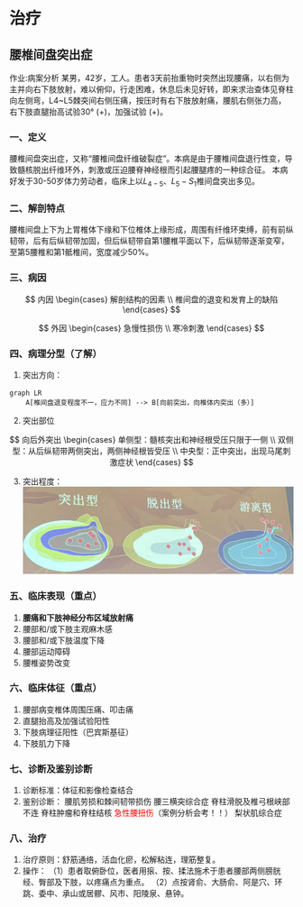 # 治疗

## 腰椎间盘突出症

作业:病案分析
某男，42岁，工人。患者3天前抬重物时突然出现腰痛，以右侧为主并向右下肢放射，难以俯仰，行走困难，休息后未见好转，即来求治查体见脊柱向左侧弯，L4~L5棘突间右侧压痛，按压时有右下肢放射痛，腰肌右侧张力高，右下肢直腿抬高试验30° (+)，加强试验
(+)。

### 一、定义

腰椎间盘突出症，又称“腰椎间盘纤维破裂症”。本病是由于腰椎间盘退行性变，导致髓核脱出纤维环外，刺激或压迫腰脊神经根而引起腰腿疼的一种综合征。
本病好发于30-50岁体力劳动者，临床上以$L_{4-5}$、$L_5-S_1$椎间盘突出多见。

### 二、解剖特点

腰椎间盘上下为上胃椎体下缘和下位椎体上缘形成，周围有纤维环束缚，前有前纵韧带，后有后纵韧带加固，但后纵韧带自第1腰椎平面以下，后纵韧带逐渐变窄，至第5腰椎和第1骶椎间，宽度减少50%。

### 三、病因

$$
内因
\begin{cases}
    解剖结构的因素 \\
    椎间盘的退变和发育上的缺陷
\end{cases}
$$

$$
外因
\begin{cases}
    急慢性损伤 \\
    寒冷刺激
\end{cases}
$$

### 四、病理分型（了解）

1. 突出方向：


```mermaid
graph LR
    A[椎间盘退变程度不一，应力不同] --> B[向前突出，向椎体内突出（多）]

```
2. 突出部位

$$
向后外突出
\begin{cases}
    单侧型：髓核突出和神经根受压只限于一侧 \\
    双侧型：从后纵韧带两侧突出，两侧神经根皆受压 \\
    中央型：正中突出，出现马尾刺激症状
\end{cases}
$$

3. 突出程度：
![](images/Snipaste_2023-11-14_22-42-19.png)

### 五、临床表现（重点）

1. **腰痛和下肢神经分布区域放射痛**
2. 腰部和/或下肢主观麻木感
3. 腰部和/或下肢温度下降
4. 腰部运动障碍
5. 腰椎姿势改变

### 六、临床体征（重点）

1. 腰部病变椎体周围压痛、叩击痛
2. 直腿抬高及加强试验阳性
3. 下肢病理征阳性（巴宾斯基征）
4. 下肢肌力下降

### 七、诊断及鉴别诊断

1. 诊断标准：体征和影像检查结合
2. 鉴别诊断：
腰肌劳损和棘间韧带损伤
腰三横突综合症
脊柱滑脱及椎弓根峡部不连
脊柱肿瘤和脊柱结核
<font color=red>急性腰扭伤</font>（案例分析会考！！）
梨状肌综合症

### 八、治疗

1. 治疗原则：舒筋通络，活血化瘀，松解粘连，理筋整复。
2. 操作：
   （1）患者取俯卧位，医者用㨰、按、揉法施术于患者腰部两侧膀胱经、臀部及下肢，以疼痛点为重点。
   （2）点按肾俞、大肠俞、阿是穴、环跳、委中、承山或居髎、风市、阳陵泉、悬钟。
